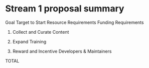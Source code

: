 # Stream 1 proposal summary

Goal                 Target to Start                   Resource Requirements            Funding Requirements
1) Collect and Curate Content



2) Expand Training



3) Reward and Incentive Developers & Maintainers



TOTAL
